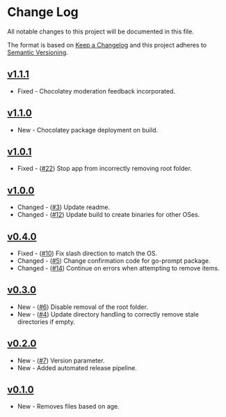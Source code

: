 # Change Log

All notable changes to this project will be documented in this file.

The format is based on [Keep a Changelog](http://keepachangelog.com/) and this project adheres to [Semantic Versioning](http://semver.org/).

<!-- ## [Unreleased]

* New|Changed|Fixed - ([#1](https://github.com/danstis/rmstale/issues/1)) Description
-->

## [v1.1.1]

* Fixed - Chocolatey moderation feedback incorporated.

## [v1.1.0]

* New - Chocolatey package deployment on build.

## [v1.0.1]

* Fixed - ([#22](https://github.com/danstis/rmstale/issues/22)) Stop app from incorrectly removing root folder.

## [v1.0.0]

* Changed - ([#3](https://github.com/danstis/rmstale/issues/3)) Update readme.
* Changed - ([#12](https://github.com/danstis/rmstale/issues/12)) Update build to create binaries for other OSes.

## [v0.4.0]

* Fixed - ([#10](https://github.com/danstis/rmstale/issues/10)) Fix slash direction to match the OS.
* Changed - ([#5](https://github.com/danstis/rmstale/issues/5)) Change confirmation code for go-prompt package.
* Changed - ([#14](https://github.com/danstis/rmstale/issues/14)) Continue on errors when attempting to remove items.

## [v0.3.0]

* New - ([#6](https://github.com/danstis/rmstale/issues/6)) Disable removal of the root folder.
* New - ([#4](https://github.com/danstis/rmstale/issues/4)) Update directory handling to correctly remove stale directories if empty.


## [v0.2.0]

* New - ([#7](https://github.com/danstis/rmstale/issues/7)) Version parameter.
* New - Added automated release pipeline.

## [v0.1.0]

* New - Removes files based on age.

[unreleased]: https://github.com/danstis/rmstale/compare/v1.1.1...HEAD
[v1.1.1]: https://github.com/danstis/rmstale/compare/v1.0.1...v1.1.1
[v1.1.0]: https://github.com/danstis/rmstale/compare/v1.0.1...v1.1.0
[v1.0.1]: https://github.com/danstis/rmstale/compare/v1.0.0...v1.0.1
[v1.0.0]: https://github.com/danstis/rmstale/compare/v0.4.0...v1.0.0
[v0.4.0]: https://github.com/danstis/rmstale/compare/v0.3.0...v0.4.0
[v0.3.0]: https://github.com/danstis/rmstale/compare/v0.2.0...v0.3.0
[v0.2.0]: https://github.com/danstis/rmstale/compare/v0.1.0...v0.2.0
[v0.1.0]: https://github.com/danstis/rmstale/compare/v0.0.1...v0.1.0